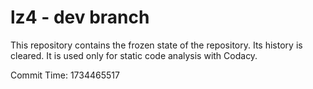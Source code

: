 # lz4 - dev branch

This repository contains the frozen state of the repository.
Its history is cleared. It is used only for static code
analysis with Codacy.

Commit Time: 1734465517